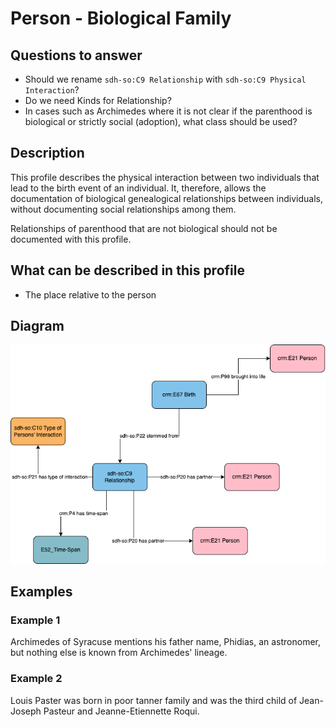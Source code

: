 # Person - Biological Family

## Questions to answer

- Should we rename `sdh-so:C9 Relationship` with `sdh-so:C9 Physical Interaction`?
- Do we need Kinds for Relationship?
- In cases such as Archimedes where it is not clear if the parenthood is biological or strictly social (adoption), what class should be used?

## Description

This profile describes the physical interaction between two individuals that lead to the birth event of an individual. It, therefore, allows the documentation of biological genealogical relationships between individuals, without documenting social relationships among them.

Relationships of parenthood that are not biological should not be documented with this profile.

## What can be described in this profile

- The place relative to the person

## Diagram

![Alt text](<Diagrams/GV_Profile_Person-Union (family).drawio (1).png>)

## Examples

### Example 1

Archimedes of Syracuse mentions his father name, Phidias, an astronomer, but nothing else is known from Archimedes' lineage.

### Example 2

Louis Paster was born in poor tanner family and was the third child of Jean-Joseph Pasteur and Jeanne-Etiennette Roqui.
